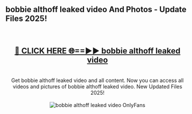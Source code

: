 <h2>bobbie althoff leaked video And Photos - Update Files 2025!</h2>
<br>
<div align="center">
<h2><a href="https://linkcuts.com/hfmhzwbr" rel="nofollow">🔴 CLICK HERE 🌐==►► bobbie althoff leaked video</a></h2>
<br>
Get bobbie althoff leaked video and all content. Now you can access all videos and pictures of bobbie althoff leaked video. New Updated Files 2025!
<br>
<br>
<a href="https://linkcuts.com/hfmhzwbr" rel="nofollow" data-target="animated-image.originalLink"><img src="https://i.ibb.co.com/WyWwxjT/player-gif2.gif" alt="bobbie althoff leaked video OnlyFans" style="max-width: 100%; display: inline-block;" data-target="animated-image.originalImage"></a>
</div>
<br>